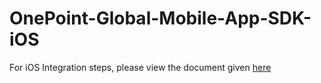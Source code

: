 # OnePoint-Global-Mobile-App-SDK-iOS
For iOS Integration steps, please view the document given
<a href="https://github.com/OnePointGlobal/OnePoint-Global-Mobile-App-SDK-iOS/wiki">here</a>
